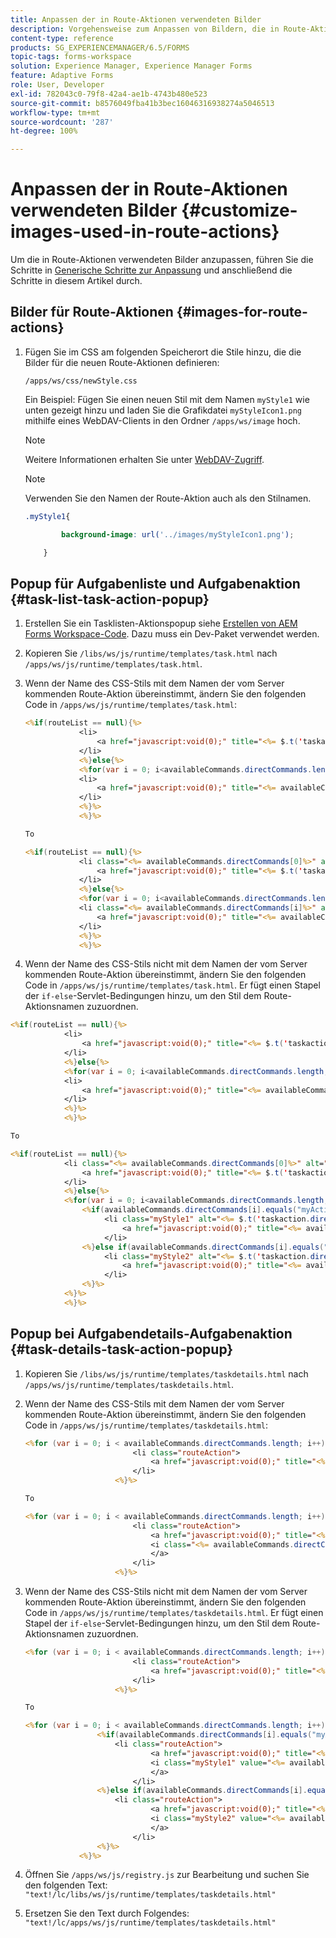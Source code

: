 ```yaml
---
title: Anpassen der in Route-Aktionen verwendeten Bilder
description: Vorgehensweise zum Anpassen von Bildern, die in Route-Aktionen in LiveCycle AEM Forms Workspace verwendet werden.
content-type: reference
products: SG_EXPERIENCEMANAGER/6.5/FORMS
topic-tags: forms-workspace
solution: Experience Manager, Experience Manager Forms
feature: Adaptive Forms
role: User, Developer
exl-id: 782043c0-79f8-42a4-ae1b-4743b480e523
source-git-commit: b8576049fba41b3bec16046316938274a5046513
workflow-type: tm+mt
source-wordcount: '287'
ht-degree: 100%

---
```


# Anpassen der in Route-Aktionen verwendeten Bilder {#customize-images-used-in-route-actions}

Um die in Route-Aktionen verwendeten Bilder anzupassen, führen Sie die Schritte in [Generische Schritte zur Anpassung](/help/forms/using/generic-steps-html-workspace-customization.md) und anschließend die Schritte in diesem Artikel durch.

## Bilder für Route-Aktionen {#images-for-route-actions}

1. Fügen Sie im CSS am folgenden Speicherort die Stile hinzu, die die Bilder für die neuen Route-Aktionen definieren:

   `/apps/ws/css/newStyle.css`

   Ein Beispiel: Fügen Sie einen neuen Stil mit dem Namen `myStyle1` wie unten gezeigt hinzu und laden Sie die Grafikdatei `myStyleIcon1.png` mithilfe eines WebDAV-Clients in den Ordner `/apps/ws/image` hoch.

   >[!NOTE]
   >
   >Weitere Informationen erhalten Sie unter [WebDAV-Zugriff](/help/sites-administering/webdav-access.md).

   >[!NOTE]
   >
   >Verwenden Sie den Namen der Route-Aktion auch als den Stilnamen.

   ```css
   .myStyle1{
   
           background-image: url('../images/myStyleIcon1.png');
   
       }
   ```

## Popup für Aufgabenliste und Aufgabenaktion {#task-list-task-action-popup}

1. Erstellen Sie ein Tasklisten-Aktionspopup siehe [Erstellen von AEM Forms Workspace-Code](introduction-customizing-html-workspace.md#building-html-workspace-code). Dazu muss ein Dev-Paket verwendet werden.

1. Kopieren Sie `/libs/ws/js/runtime/templates/task.html` nach `/apps/ws/js/runtime/templates/task.html`.

1. Wenn der Name des CSS-Stils mit dem Namen der vom Server kommenden Route-Aktion übereinstimmt, ändern Sie den folgenden Code in `/apps/ws/js/runtime/templates/task.html`:

   ```jsp
   <%if(routeList == null){%>
               <li>
                   <a href="javascript:void(0);" title="<%= $.t('taskaction.directcommand.'+availableCommands.directCommands[0])%>" value="<%= availableCommands.directCommands[0]%>" data-action="route"><%= $.t('taskaction.directcommand.'+availableCommands.directCommands[0])%></a>
               </li>
               <%}else{%>
               <%for(var i = 0; i<availableCommands.directCommands.length; i++){%>
               <li>
                   <a href="javascript:void(0);" title="<%= availableCommands.directCommands[i]%>" value="<%= availableCommands.directCommands[i]%>" data-action="route"><%= availableCommands.directCommands[i]%></a>
               </li>
               <%}%>
               <%}%>
   
   To
   
   <%if(routeList == null){%>
               <li class="<%= availableCommands.directCommands[0]%>" alt="<%= $.t('taskaction.directcommand.'+availableCommands.directCommands[0]+'.value')%>">
                   <a href="javascript:void(0);" title="<%= $.t('taskaction.directcommand.'+availableCommands.directCommands[0])%>" value="<%= availableCommands.directCommands[0]%>" data-action="route"><%= $.t('taskaction.directcommand.'+availableCommands.directCommands[0])%></a>
               </li>
               <%}else{%>
               <%for(var i = 0; i<availableCommands.directCommands.length; i++){%>
               <li class="<%= availableCommands.directCommands[i]%>" alt="<%= $.t('taskaction.directcommand.'+availableCommands.directCommands[i]+'.value')%>">
                   <a href="javascript:void(0);" title="<%= availableCommands.directCommands[i]%>" value="<%= availableCommands.directCommands[i]%>" data-action="route"><%= availableCommands.directCommands[i]%></a>
               </li>
               <%}%>
               <%}%>
   ```

1. Wenn der Name des CSS-Stils nicht mit dem Namen der vom Server kommenden Route-Aktion übereinstimmt, ändern Sie den folgenden Code in `/apps/ws/js/runtime/templates/task.html`. Er fügt einen Stapel der `if-else`-Servlet-Bedingungen hinzu, um den Stil dem Route-Aktionsnamen zuzuordnen.

```jsp
<%if(routeList == null){%>
            <li>
                <a href="javascript:void(0);" title="<%= $.t('taskaction.directcommand.'+availableCommands.directCommands[0])%>" value="<%= availableCommands.directCommands[0]%>" data-action="route"><%= $.t('taskaction.directcommand.'+availableCommands.directCommands[0])%></a>
            </li>
            <%}else{%>
            <%for(var i = 0; i<availableCommands.directCommands.length; i++){%>
            <li>
                <a href="javascript:void(0);" title="<%= availableCommands.directCommands[i]%>" value="<%= availableCommands.directCommands[i]%>" data-action="route"><%= availableCommands.directCommands[i]%></a>
            </li>
            <%}%>
            <%}%>

To

<%if(routeList == null){%>
            <li class="<%= availableCommands.directCommands[0]%>" alt="<%= $.t('taskaction.directcommand.'+availableCommands.directCommands[0]+'.value')%>">
                <a href="javascript:void(0);" title="<%= $.t('taskaction.directcommand.'+availableCommands.directCommands[0])%>" value="<%= availableCommands.directCommands[0]%>" data-action="route"><%= $.t('taskaction.directcommand.'+availableCommands.directCommands[0])%></a>
            </li>
            <%}else{%>
            <%for(var i = 0; i<availableCommands.directCommands.length; i++){%>
                <%if(availableCommands.directCommands[i].equals("myAction1")){%>
                     <li class="myStyle1" alt="<%= $.t('taskaction.directcommand.'+availableCommands.directCommands[i]+'.value')%>">
                         <a href="javascript:void(0);" title="<%= availableCommands.directCommands[i]%>" value="<%= availableCommands.directCommands[i]%>" data-action="route"><%= availableCommands.directCommands[i]%></a>
                     </li>
                <%}else if(availableCommands.directCommands[i].equals("myAction2")){%>
                     <li class="myStyle2" alt="<%= $.t('taskaction.directcommand.'+availableCommands.directCommands[i]+'.value')%>">
                         <a href="javascript:void(0);" title="<%= availableCommands.directCommands[i]%>" value="<%= availableCommands.directCommands[i]%>" data-action="route"><%= availableCommands.directCommands[i]%></a>
                     </li>
                <%}%>
            <%}%>
            <%}%>
```

## Popup bei Aufgabendetails-Aufgabenaktion {#task-details-task-action-popup}

1. Kopieren Sie `/libs/ws/js/runtime/templates/taskdetails.html` nach `/apps/ws/js/runtime/templates/taskdetails.html`.

1. Wenn der Name des CSS-Stils mit dem Namen der vom Server kommenden Route-Aktion übereinstimmt, ändern Sie den folgenden Code in `/apps/ws/js/runtime/templates/taskdetails.html`:

   ```jsp
   <%for (var i = 0; i < availableCommands.directCommands.length; i++) {%>
                           <li class="routeAction">
                               <a href="javascript:void(0);" title="<%= availableCommands.directCommands[i]%>" value="<%= availableCommands.directCommands[i]%>" data-action="route"><%= availableCommands.directCommands[i]%></a>
                           </li>
                       <%}%>
   
   To
   
   <%for (var i = 0; i < availableCommands.directCommands.length; i++) {%>
                           <li class="routeAction">
                               <a href="javascript:void(0);" title="<%= availableCommands.directCommands[i]%>" value="<%= availableCommands.directCommands[i]%>" data-action="route">
                               <i class="<%= availableCommands.directCommands[i]%>" value="<%= availableCommands.directCommands[i]%>" data-action="route"/>
                               </a>
                           </li>
                       <%}%>
   ```

1. Wenn der Name des CSS-Stils nicht mit dem Namen der vom Server kommenden Route-Aktion übereinstimmt, ändern Sie den folgenden Code in `/apps/ws/js/runtime/templates/taskdetails.html`. Er fügt einen Stapel der `if-else`-Servlet-Bedingungen hinzu, um den Stil dem Route-Aktionsnamen zuzuordnen.

   ```jsp
   <%for (var i = 0; i < availableCommands.directCommands.length; i++) {%>
                           <li class="routeAction">
                               <a href="javascript:void(0);" title="<%= availableCommands.directCommands[i]%>" value="<%= availableCommands.directCommands[i]%>" data-action="route"><%= availableCommands.directCommands[i]%></a>
                           </li>
                       <%}%>
   
   To
   
   <%for (var i = 0; i < availableCommands.directCommands.length; i++) {%>
                   <%if(availableCommands.directCommands[i].equals("myAction1")){%>
                       <li class="routeAction">
                               <a href="javascript:void(0);" title="<%= availableCommands.directCommands[i]%>" value="<%= availableCommands.directCommands[i]%>" data-action="route">
                               <i class="myStyle1" value="<%= availableCommands.directCommands[i]%>" data-action="route"/>
                               </a>
                           </li>
                   <%}else if(availableCommands.directCommands[i].equals("myAction2")){%>
                       <li class="routeAction">
                               <a href="javascript:void(0);" title="<%= availableCommands.directCommands[i]%>" value="<%= availableCommands.directCommands[i]%>" data-action="route">
                               <i class="myStyle2" value="<%= availableCommands.directCommands[i]%>" data-action="route"/>
                               </a>
                           </li>
                   <%}%>
               <%}%>
   ```

1. Öffnen Sie `/apps/ws/js/registry.js` zur Bearbeitung und suchen Sie den folgenden Text:
   `"text!/lc/libs/ws/js/runtime/templates/taskdetails.html"`

1. Ersetzen Sie den Text durch Folgendes:
   `"text!/lc/apps/ws/js/runtime/templates/taskdetails.html"`
